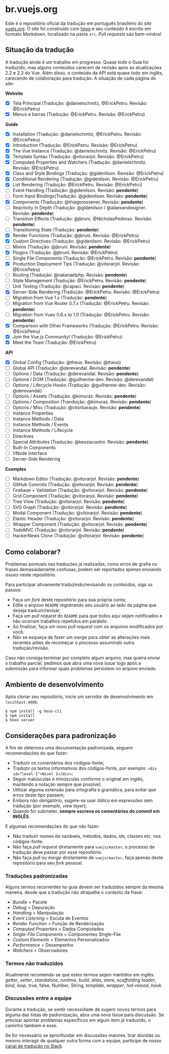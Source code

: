 # br.vuejs.org

Este é o repositório oficial da tradução em português brasileiro do _site_ [vuejs.org](http://www.vuejs.org/). O _site_ foi construído com [hexo](http://hexo.io/) e seu conteúdo é escrito em formato _Markdown_, localizado na pasta `src`. _Pull requests_ são bem-vindos!

## Situação da tradução

A tradução ainda é um trabalho em progresso. Quase todo o Guia foi traduzido, mas alguns conteúdos carecem de revisão após as atualizações 2.2 e 2.3 do Vue. Além disso, o conteúdo da API está quase todo em inglês, carecendo de colaboração para tradução. A situação de cada página do _site_:

**Website**
- [x] Tela Principal (Tradução: @danielschmitz, @ErickPetru. Revisão: @ErickPetru)
- [x] Menus e barras (Tradução: @ErickPetru. Revisão: @ErickPetru)

**Guide**
- [X] Installation (Tradução: @danielschmitz, @ErickPetru. Revisão: @ErickPetru)
- [X] Introduction (Tradução: @ErickPetru. Revisão: @ErickPetru)
- [X] The Vue Instance (Tradução: @danielschmitz. Revisão: @ErickPetru)
- [X] Template Syntax (Tradução: @vitorarjol. Revisão: @ErickPetru)
- [X] Computed Properties and Watchers (Tradução: @danielschmitz. Revisão: @ErickPetru)
- [X] Class and Style Bindings (Tradução: @gidenilson. Revisão: @ErickPetru)
- [X] Conditional Rendering (Tradução: @gidenilson. Revisão: @ErickPetru)
- [X] List Rendering (Tradução: @ErickPetru. Revisão: @ErickPetru)
- [ ] Event Handling (Tradução: @gidenilson. Revisão: **pendente**)
- [ ] Form Input Bindings(Tradução: @gidenilson. Revisão: **pendente**)
- [X] Components (Tradução: @thiagorossener, Revisão: **pendente**)
- [ ] Reactivity in Depth (Tradução: @gidenilson / @alaexandesigner. Revisão: **pendente**)
- [ ] Transition Effects (Tradução: @jbruni, @NicholasPedroso. Revisão: **pendente**)
- [ ] Transitioning State (Tradução: **pendente**)
- [X] Render Functions (Tradução: @jbruni. Revisão: @ErickPetru)
- [X] Custom Directives (Tradução: @gidenilson. Revisão: @ErickPetru)
- [ ] Mixins (Tradução: @jbruni. Revisão: **pendente**)
- [x] Plugins (Tradução: @jbruni. Revisão: @ErickPetru)
- [ ] Single File Components (Tradução: @ErickPetru. Revisão: **pendente**)
- [X] Production Deployment Tips (Tradução: @vitorarjol. Revisão: @ErickPetru)
- [ ] Routing (Tradução: @natanaelphp. Revisão: **pendente**)
- [ ] State Management (Tradução: @ErickPetru. Revisão: **pendente**)
- [ ] Unit Testing (Tradução: @capaci. Revisão: **pendente**)
- [X] Server-Side Rendering (Tradução: @ErickPetru. Revisão: @ErickPetru)
- [ ] Migration from Vue 1.x (Tradução: **pendente**)
- [ ] Migration from Vue Router 0.7.x (Tradução: @ErickPetru. Revisão: **pendente**)
- [ ] Migration from Vuex 0.6.x to 1.0 (Tradução: @ErickPetru. Revisão: **pendente**)
- [X] Comparison with Other Frameworks (Tradução: @ErickPetru. Revisão: @ErickPetru)
- [X] Join the Vue.js Community! (Tradução: @ErickPetru)
- [X] Meet the Team (Tradução: @ErickPetru)

**API**
- [x] Global Config (Tradução: @theus. Revisão: @theus)
- [ ] Global API (Tradução: @derevandal. Revisão: **pendente**)
- [ ] Options / Data (Tradução: @derevandal. Revisão: **pendente**)
- [ ] Options / DOM (Tradução: @guilherme-dev. Revisão: @derevandal)
- [ ] Options / Lifecycle Hooks (Tradução: @guilherme-dev. Revisão: @derevandal)
- [ ] Options / Assets (Tradução: @kimuraz. Revisão: **pendente**)
- [ ] Options / Composition (Trandução: @kimuraz. Revisão: **pendente**)
- [ ] Options / Misc (Tradução: @vitorbaraujo. Revisão: **pendente**)
- [ ] Instance Properties
- [ ] Instance Methods / Data
- [ ] Instance Methods / Events
- [ ] Instance Methods / Lifecycle
- [ ] Directives
- [ ] Special Attributes (Tradução: @kessiacastro. Revisão: **pendente**)
- [ ] Built-In Components
- [ ] VNode Interface
- [ ] Server-Side Rendering

**Examples**
- [ ] Markdown Editor (Tradução: @vitorarjol. Revisão: **pendente**)
- [ ] GitHub Commits (Tradução: @vitorarjol. Revisão: **pendente**)
- [ ] Firebase + Validation (Tradução: @vitorarjol. Revisão: **pendente**)
- [ ] Grid Component (Tradução: @vitorarjol. Revisão: **pendente**)
- [ ] Tree View (Tradução: @vitorarjol. Revisão: **pendente**)
- [ ] SVG Graph (Tradução: @vitorarjol. Revisão: **pendente**)
- [ ] Modal Component (Tradução: @vitorarjol. Revisão: **pendente**)
- [ ] Elastic Header (Tradução: @vitorarjol. Revisão: **pendente**)
- [ ] Wrapper Component (Tradução: @vitorarjol. Revisão: **pendente**)
- [ ] TodoMVC (Tradução: @vitorarjol. Revisão: **pendente**)
- [ ] HackerNews Clone (Tradução: @vitorarjol. Revisão: **pendente**)

## Como colaborar?

Problemas pontuais nas traduções já realizadas, como erros de grafia ou frases demasiadamente confusas, podem ser reportados apenas enviando *issues* neste repositório.

Para participar ativamente traduzindo/revisando os conteúdos, siga os passos:

- Faça um _fork_ deste repositório para sua própria conta;
- Edite o arquivo `README` registrando seu usuário ao lado da página que deseja traduzir/revisar;
- Faça um _pull request_ do `README` para que todos aqui sejam notificados e não ocorram trabalhos repetidos em paralelo.
- Ao finalizar, faça um novo _pull request_ com os arquivos modificados por você.
- Não se esqueça de fazer um _merge_ para obter as alterações mais recentes antes de recomeçar o processo assumindo outra tradução/revisão.

Caso não consiga terminar por completo algum arquivo, mas queira enviar o trabalho parcial, pedimos que abra uma nova _Issue_ logo após a submissão para informar quais problemas persistem no arquivo enviado.

## Ambiente de desenvolvimento

Após clonar seu repositório, inicie um servidor de desenvolvimento em `localhost:4000`:

```
$ npm install -g hexo-cli
$ npm install
$ hexo server
```

## Considerações para padronização

A fim de obtermos uma documentação padronizada, seguem recomendações do que fazer:

- Traduzir os comentários dos códigos-fonte;
- Traduzir os textos informativos dos códigos-fonte, por exemplo: `<div id="level-1">Nível 1</div>`;
- Seguir maiúsculas e minúsculas conforme o original em inglês, mantendo a notação sempre que possível;
- Utilizar alguma extensão para ortografia e gramática, para evitar que erros deste tipo passem;
- Embora não obrigatório, sugere-se usar _itálico_ em expressões sem tradução (por exemplo, _view layer_);
- Quando for submeter, **sempre escreva os comentários do _commit_ em INGLÊS**.

E algumas recomendações do que não fazer:

- Não traduzir nomes de variáveis, métodos, dados, _ids_, classes etc. nos códigos-fonte.
- Não faça _pull request_ diretamente para `vuejs/master`, o processo de tradução deve passar por esse repositório.
- Não faça _pull_ ou _merge_ diretamente de `vuejs/master`, faça apenas deste repositório para seu _fork_ pessoal.

### Traduções padronizadas

Alguns termos recorrentes no guia devem ser traduzidos sempre da mesma maneira, desde que a tradução não atrapalhe o contexto da frase:

- *Bundle* = Pacote
- *Debug* = Depuração
- *Handling* = Manipulação
- *Event Listening* = Escuta de Eventos
- *Render Function* = Função de Renderização
- *Computed Properties* = Dados Computados
- *Single-File Components* = Componentes Single-File
- *Custom Elements* = Elementos Personalizados
- *Performance* = Desempenho
- *Watchers* = Observadores

### Termos não traduzidos

Atualmente recomenda-se que estes termos sejam mantidos em inglês: _getter_, _setter_, _standalone_, _runtime_, _build_, _alias_, _store_, _scaffolding_ _loader_, _bind_, _loop_, true, false, Number, String, _template_, _wrapper_, _hot-reload_, _hook_.

### Discussões entre a equipe

Durante a tradução, se sentir necessidade de sugerir novos termos para alguma das listas de padronização, abra uma nova _Issue_ para discussão. Se precisar apontar problemas específicos em algum item já traduzido, o caminho também é esse.

Se for necessário se apronfundar em discussões maiores, tirar dúvidas ou mesmo interagir de qualquer outra forma com a equipe, participe de nosso [canal de tradução no Slack](https://vuejs-brasil.slack.com/messages/traducao).
